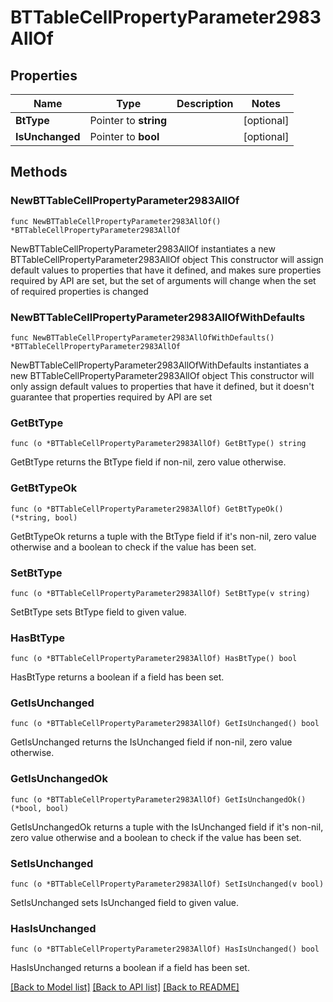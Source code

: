 # BTTableCellPropertyParameter2983AllOf

## Properties

Name | Type | Description | Notes
------------ | ------------- | ------------- | -------------
**BtType** | Pointer to **string** |  | [optional] 
**IsUnchanged** | Pointer to **bool** |  | [optional] 

## Methods

### NewBTTableCellPropertyParameter2983AllOf

`func NewBTTableCellPropertyParameter2983AllOf() *BTTableCellPropertyParameter2983AllOf`

NewBTTableCellPropertyParameter2983AllOf instantiates a new BTTableCellPropertyParameter2983AllOf object
This constructor will assign default values to properties that have it defined,
and makes sure properties required by API are set, but the set of arguments
will change when the set of required properties is changed

### NewBTTableCellPropertyParameter2983AllOfWithDefaults

`func NewBTTableCellPropertyParameter2983AllOfWithDefaults() *BTTableCellPropertyParameter2983AllOf`

NewBTTableCellPropertyParameter2983AllOfWithDefaults instantiates a new BTTableCellPropertyParameter2983AllOf object
This constructor will only assign default values to properties that have it defined,
but it doesn't guarantee that properties required by API are set

### GetBtType

`func (o *BTTableCellPropertyParameter2983AllOf) GetBtType() string`

GetBtType returns the BtType field if non-nil, zero value otherwise.

### GetBtTypeOk

`func (o *BTTableCellPropertyParameter2983AllOf) GetBtTypeOk() (*string, bool)`

GetBtTypeOk returns a tuple with the BtType field if it's non-nil, zero value otherwise
and a boolean to check if the value has been set.

### SetBtType

`func (o *BTTableCellPropertyParameter2983AllOf) SetBtType(v string)`

SetBtType sets BtType field to given value.

### HasBtType

`func (o *BTTableCellPropertyParameter2983AllOf) HasBtType() bool`

HasBtType returns a boolean if a field has been set.

### GetIsUnchanged

`func (o *BTTableCellPropertyParameter2983AllOf) GetIsUnchanged() bool`

GetIsUnchanged returns the IsUnchanged field if non-nil, zero value otherwise.

### GetIsUnchangedOk

`func (o *BTTableCellPropertyParameter2983AllOf) GetIsUnchangedOk() (*bool, bool)`

GetIsUnchangedOk returns a tuple with the IsUnchanged field if it's non-nil, zero value otherwise
and a boolean to check if the value has been set.

### SetIsUnchanged

`func (o *BTTableCellPropertyParameter2983AllOf) SetIsUnchanged(v bool)`

SetIsUnchanged sets IsUnchanged field to given value.

### HasIsUnchanged

`func (o *BTTableCellPropertyParameter2983AllOf) HasIsUnchanged() bool`

HasIsUnchanged returns a boolean if a field has been set.


[[Back to Model list]](../README.md#documentation-for-models) [[Back to API list]](../README.md#documentation-for-api-endpoints) [[Back to README]](../README.md)


